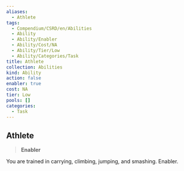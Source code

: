 ```yaml
---
aliases:
  - Athlete
tags:
  - Compendium/CSRD/en/Abilities
  - Ability
  - Ability/Enabler
  - Ability/Cost/NA
  - Ability/Tier/Low
  - Ability/Categories/Task
title: Athlete
collection: Abilities
kind: Ability
action: false
enabler: true
cost: NA
tier: Low
pools: []
categories:
  - Task
---
```

## Athlete    
>**Enabler**  
    
You are trained in carrying, climbing, jumping, and smashing. Enabler.